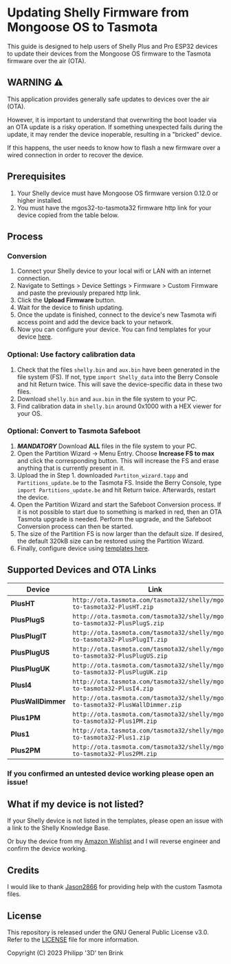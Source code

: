 # Updating Shelly Firmware from Mongoose OS to Tasmota

This guide is designed to help users of Shelly Plus and Pro ESP32 devices to update their devices from the Mongoose OS firmware to the Tasmota firmware over the air (OTA).

## WARNING :warning:

This application provides generally safe updates to devices over the air (OTA). 

However, it is important to understand that overwriting the boot loader via an OTA update is a risky operation. If something unexpected fails during the update, it may render the device inoperable, resulting in a "bricked" device.

If this happens, the user needs to know how to flash a new firmware over a wired connection in order to recover the device.

## Prerequisites

1. Your Shelly device must have Mongoose OS firmware version 0.12.0 or higher installed.
2. You must have the mgos32-to-tasmota32 firmware http link for your device copied from the table below.

## Process

### Conversion

1. Connect your Shelly device to your local wifi or LAN with an internet connection.
2. Navigate to Settings > Device Settings > Firmware > Custom Firmware and paste the previously prepared http link. 
3. Click the **Upload Firmware** button.
4. Wait for the device to finish updating.
5. Once the update is finished, connect to the device's new Tasmota wifi access point and add the device back to your network.
6. Now you can configure your device. You can find templates for your device [here](https://templates.blakadder.com/search.html).

### Optional: Use factory calibration data

1. Check that the files `shelly.bin` and `aux.bin` have been generated in the file system (FS). If not, type `import Shelly_data` into the Berry Console and hit Return twice. This will save the device-specific data in these two files.
2. Download `shelly.bin` and `aux.bin` in the file system to your PC.
3. Find calibration data in `shelly.bin` around 0x1000 with a HEX viewer for your OS.

### Optional: Convert to Tasmota Safeboot 

1. ***MANDATORY*** Download **ALL** files in the file system to your PC.
2. Open the Partition Wizard -> Menu Entry. Choose **Increase FS to max** and click the corresponding button. This will increase the FS and erase anything that is currently present in it.
3. Upload the in Step 1. downloaded `Partiton_wizard.tapp` and `Partitions_update.be` to the Tasmota FS. Inside the Berry Console, type `import Partitions_update.be` and hit Return twice. Afterwards, restart the device.
4. Open the Partition Wizard and start the Safeboot Conversion process. If it is not possible to start due to something is marked in red, then an OTA Tasmota upgrade is needed. Perform the upgrade, and the Safeboot Conversion process can then be started.
5. The size of the Partition FS is now larger than the default size. If desired, the default 320kB size can be restored using the Partition Wizard.
6. Finally, configure device using [templates here](https://templates.blakadder.com/search.html).

## Supported Devices and OTA Links

| **Device** | **Link** | **State** |
|------|------|------|
| **PlusHT** |   `http://ota.tasmota.com/tasmota32/shelly/mgos32-to-tasmota32-PlusHT.zip`   |   :warning:**untested**   |
| **PlusPlugS** |   `http://ota.tasmota.com/tasmota32/shelly/mgos32-to-tasmota32-PlusPlugS.zip`   |   :warning:**untested**   |
| **PlusPlugIT** |   `http://ota.tasmota.com/tasmota32/shelly/mgos32-to-tasmota32-PlusPlugIT.zip`   |   :warning:**untested**   |
| **PlusPlugUS** |   `http://ota.tasmota.com/tasmota32/shelly/mgos32-to-tasmota32-PlusPlugUS.zip`   |   :warning:**untested**   |
| **PlusPlugUK** |   `http://ota.tasmota.com/tasmota32/shelly/mgos32-to-tasmota32-PlusPlugUK.zip`   |   :warning:**untested**   |
| **PlusI4** |   `http://ota.tasmota.com/tasmota32/shelly/mgos32-to-tasmota32-PlusI4.zip`   |   :warning:**untested**   |
| **PlusWallDimmer** |   `http://ota.tasmota.com/tasmota32/shelly/mgos32-to-tasmota32-PlusWallDimmer.zip`   |   :warning:**untested**   |
| **Plus1PM** |   `http://ota.tasmota.com/tasmota32/shelly/mgos32-to-tasmota32-Plus1PM.zip`   |   :white_check_mark:**tested**   |
| **Plus1** |   `http://ota.tasmota.com/tasmota32/shelly/mgos32-to-tasmota32-Plus1.zip`   |   :warning:**untested**   |
| **Plus2PM** |   `http://ota.tasmota.com/tasmota32/shelly/mgos32-to-tasmota32-Plus2PM.zip`   |   :warning:**untested**   |

### If you confirmed an **untested** device working please open an issue!

## What if my device is not listed?

If your Shelly device is not listed in the templates, please open an issue with a link to the Shelly Knowledge Base.

Or buy the device from my [Amazon Wishlist](https://www.amazon.de/hz/wishlist/ls/2ZS2NBA6PPEDD) and I will reverse engineer and confirm the device working.

## Credits

I would like to thank [Jason2866](https://github.com/Jason2866) for providing help with the custom Tasmota files.

## License

This repository is released under the GNU General Public License v3.0. Refer to the [LICENSE](LICENSE) file for more information. 

Copyright (C) 2023 Philipp '3D' ten Brink 
